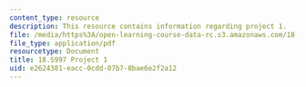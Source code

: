 ```yaml
---
content_type: resource
description: This resource contains information regarding project 1.
file: /media/https%3A/open-learning-course-data-rc.s3.amazonaws.com/18-s997-introduction-to-matlab-programming-fall-2011/e2624381eacc0cdd07b78bae6e2f2a12_MIT18_S997F11_Project_1.pdf
file_type: application/pdf
resourcetype: Document
title: 18.S997 Project 1
uid: e2624381-eacc-0cdd-07b7-8bae6e2f2a12
---
```


